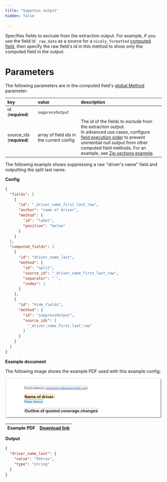 ```yaml
---
title: "Suppress output"
hidden: false

---
```


Specifies fields to exclude from the extraction output. For example, if you use the field id  `_raw_data` as a source for a `nicely_formatted` [computed field](doc:computed-field-methods), then specify the raw field's id in this method to show only the computed field in the output.

Parameters
====

The following parameters are in the computed field's [global Method](doc:computed-field-methods#parameters) parameter: 

| key                       | value                                    | description                                                  |
| :------------------------ | :--------------------------------------- | :----------------------------------------------------------- |
| id (**required**)         | `suppressOutput`                         |                                                              |
| source_ids (**required**) | array of field ids in the current config | The id of the fields to exclude from the extraction output.<br/> In advanced use cases, configure [field execution order](doc:field-order) to prevent unintential null output from other computed field methods. For an example, see [Zip sections example](doc:sections-example-zip). |

The following example shows suppressing a raw "driver's name" field and outputting the split last name. 

**Config**

```json
{
  "fields": [
    {
      "id": "_driver_name_first_last_raw",
      "anchor": "name of driver",
      "method": {
        "id": "label",
        "position": "below"
      }
    }
  ],
  "computed_fields": [
    {
      "id": "driver_name_last",
      "method": {
        "id": "split",
        "source_id": "_driver_name_first_last_raw",
        "separator": " ",
        "index": 1
      }
    },
    {
      "id": "hide_fields",
      "method": {
        "id": "suppressOutput",
        "source_ids": [
          "_driver_name_first_last_raw"
        ]
      }
    }
  ]
}
```



**Example document**

The following image shows the example PDF used with this example config:

![Click to enlarge](https://raw.githubusercontent.com/sensible-hq/sensible-docs/main/readme-sync/assets/v0/images/final/suppress_output.png)

| Example PDF | [Download link](https://raw.githubusercontent.com/sensible-hq/sensible-docs/main/readme-sync/assets/v0/pdfs/suppress_output.pdf) |
| ----------- | ------------------------------------------------------------ |

**Output**

```json
{
  "driver_name_last": {
    "value": "Petrov",
    "type": "string"
  }
}
```

